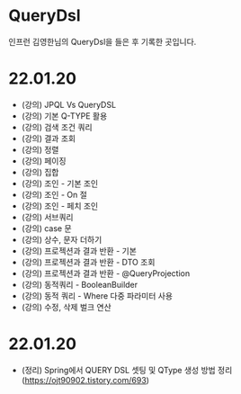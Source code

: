 # QueryDsl
인프런 김영한님의 QueryDsl을 들은 후 기록한 곳입니다. 

# 22.01.20
- (강의) JPQL Vs QueryDSL
- (강의) 기본 Q-TYPE 활용
- (강의) 검색 조건 쿼리
- (강의) 결과 조회
- (강의) 정렬
- (강의) 페이징
- (강의) 집합
- (강의) 조인 - 기본 조인
- (강의) 조인 - On 절
- (강의) 조인 - 페치 조인
- (강의) 서브쿼리
- (강의) case 문
- (강의) 상수, 문자 더하기
- (강의) 프로젝션과 결과 반환 - 기본
- (강의) 프로젝션과 결과 반환 - DTO 조회
- (강의) 프로젝션과 결과 반환 - @QueryProjection
- (강의) 동적쿼리 - BooleanBuilder
- (강의) 동적 쿼리 - Where 다중 파라미터 사용
- (강의) 수정, 삭제 벌크 연산 

# 22.01.20
- (정리) Spring에서 QUERY DSL 셋팅 및 QType 생성 방법 정리(https://ojt90902.tistory.com/693)
